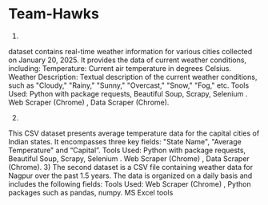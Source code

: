 # Team-Hawks

1)
dataset contains real-time weather information for various cities collected on January 20, 2025. It provides the data of current weather conditions, including:
Temperature: Current air temperature in degrees Celsius.
Weather Description: Textual description of the current weather conditions, such as "Cloudy," "Rainy," "Sunny," "Overcast," "Snow," "Fog," etc.
Tools Used:	Python with package requests, Beautiful Soup, Scrapy, Selenium .
		Web Scraper (Chrome) ,
		Data Scraper (Chrome).

2)
This CSV dataset presents average temperature data for the capital cities of Indian states. It encompasses three key fields: "State Name", "Average Temperature" and “Capital”.
Tools Used:	Python with package requests, Beautiful Soup, Scrapy, Selenium .
		Web Scraper (Chrome) ,
		Data Scraper (Chrome).
3)
The second dataset is a CSV file containing weather data for Nagpur over the past 1.5 years. The data is organized on a daily basis and includes the following fields:
Tools Used: 	Web Scraper (Chrome) ,
		Python packages such as pandas, numpy.
		MS Excel tools

